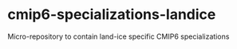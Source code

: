 # cmip6-specializations-landice
 Micro-repository to contain land-ice specific CMIP6 specializations 
